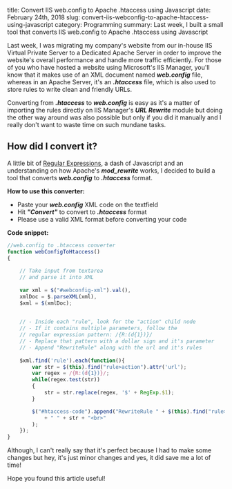 title: Convert IIS web.config to Apache .htaccess using Javascript
date: February 24th, 2018
slug: convert-iis-webconfig-to-apache-htaccess-using-javascript
category: Programming
summary: Last week, I built a small tool that converts IIS web.config to Apache .htaccess using Javascript

Last week, I was migrating my company's website from our in-house IIS
Virtual Private Server to a Dedicated Apache Server in order to improve
the website's overall performance and handle more traffic efficiently.
For those of you who have hosted a website using Microsoft's IIS
Manager, you'll know that it makes use of an XML document named
***web.config*** file, whereas in an Apache Server, it's an ***.htaccess***
file, which is also used to store rules to write clean and friendly
URLs.

Converting from ***.htaccess*** to ***web.config*** is easy as it's a matter
of importing the rules directly on IIS Manager's ***URL Rewrite*** module
but doing the other way around was also possible but only if you did it
manually and I really don't want to waste time on such mundane tasks.

## How did I convert it?

A little bit of [Regular
Expressions](https://en.wikipedia.org/wiki/Regular_expression), a dash
of Javascript and an understanding on how Apache's ***mod_rewrite***
works, I decided to build a tool that converts ***web.config*** to
***.htaccess*** format.

**How to use this converter:**

+ Paste your ***web.config*** XML code on the textfield
+ Hit ***"Convert"*** to convert to ***.htaccess*** format
+ Please use a valid XML format before converting your code

<!-- DEMO -->

<div id="js-code"></div>
<script defer src="/static/projects/iis-to-apache/script.js" type="text/javascript"></script>
<!-- DEMO -->

**Code snippet:**

```js
//web.config to .htaccess converter
function webConfigToHtaccess()
{
    
    // Take input from textarea
    // and parse it into XML
    
    var xml = $("#webconfig-xml").val(), 
    xmlDoc = $.parseXML(xml), 
    $xml = $(xmlDoc);

    
    // - Inside each "rule", look for the "action" child node
    // - If it contains multiple parameters, follow the 
    // regular expression pattern: /{R:(d{1})}/
    // - Replace that pattern with a dollar sign and it's parameter
    // - Append "RewriteRule" along with the url and it's rules
    
    $xml.find('rule').each(function(){
        var str = $(this).find("rule>action").attr('url');
        var regex = /{R:(d{1})}/;
        while(regex.test(str))
        {
            str = str.replace(regex, '$' + RegExp.$1);
        }

        $("#htaccess-code").append("RewriteRule " + $(this).find("rule>match").attr('url')
            + " " + str + "<br>"
        );
    });
}
```

Although, I can't really say that it's perfect because I had to make
some changes but hey, it's just minor changes and yes, it did save me a
lot of time!

Hope you found this article useful!